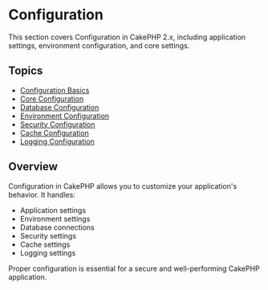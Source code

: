 # Configuration

This section covers Configuration in CakePHP 2.x, including application settings, environment configuration, and core settings.

## Topics

- [Configuration Basics](./configuration-basics.md)
- [Core Configuration](./core-configuration.md)
- [Database Configuration](./database-configuration.md)
- [Environment Configuration](./environment-configuration.md)
- [Security Configuration](./security-configuration.md)
- [Cache Configuration](./cache-configuration.md)
- [Logging Configuration](./logging-configuration.md)

## Overview

Configuration in CakePHP allows you to customize your application's behavior. It handles:

- Application settings
- Environment settings
- Database connections
- Security settings
- Cache settings
- Logging settings

Proper configuration is essential for a secure and well-performing CakePHP application. 